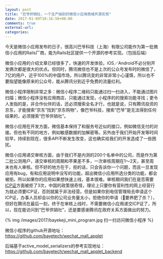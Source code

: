 ```yaml
---
layout: post
title: "巴爷供销社，一个生产级别的微信小应用商城开源实现"
date: 2017-01-09T10:16:50+08:00
comments: true
external-url: 
categories: 
---
```


今天是微信小应用发布的日子，很高兴巴爷科技（上海）有限公司能作为第一批微信小应用的Rails厂商，能为Rails社区提供一个开源的参考实现。（包括后端）

微信小应用的介绍文章已经很多了，快速的开发体验，iOS／Android不必分别开发俩次都是很大的优点。但同时，腾讯微信也不是上次的公众号发布时的微信了，7亿的用户，近乎100%的中国市场，所以腾讯变的非常非常小心谨慎，所以也不要指望能像原来的公众号，能从腾讯分到近乎免费的流量红利。

微信小程序限制非常之多：微信小程序二维码只能通过扫一扫进入，不能通过图片扫描；微信小程序没有应用商店，只能通过发现，小程序的的搜索功能寻找；更令人发指的是，非合作伙伴的话，还必须搜索全名才行，也就是说，只有腾讯投资的京东，才能搜索“京东”找到“京东购物”，像巴爷科技，搜索“巴爷”是无法得到任何结果的，必须搜索“巴爷供销社”。

微信小应用在开发方面，微信基本保持了和服务号近似的接口，例如微信支付的对接。但也有不同的地方，例如敏感数据的加解密等。另外由于我们开始开发等时间较早，持续到现在，很多API不断发生改变，这也确实给我们的开发造成了一些困扰。

微信小应用递交审核方面，由于我们不是内测的200个名单中的公司，而是作为第二批公测用户，递交审核的周期和苹果差不多，一次审核周期在1～2天，甚至周末也有人审核。但不好的地方在于，拒的话，只会告诉你一个问题，而且一旦发现应用有bug，有和应用说明中没写的功能，超出微信小应用所选分类的功能，都会被拒。所以如果你的应用如果想快速上线，基本很难。审核期间我们在是否需要[ICP证](http://jingyan.baidu.com/article/b87fe19e6f488c5218356890.html)方面被拒了3次，中国的政策很奇怪，理论上只要你有营利性的网上经营行为就必须要ICP证，否则就属于非法经营。但是如果你到电信管理局去申请这个ICP证，办事人员却会以你的公司业务量太小，拒绝你的申请（🐷要养肥了杀？），但好在腾讯在最后一刻，终于在审核上线时，不需要微信小应用递交ICP证了，所以，现在能访问到“巴爷供销社”，还是要感谢腾讯在政府关系方面做出的努力。

{% img /images/2017/bayekeji_mini_program.jpg 扫一扫访问微信小程序 %}

微信小程序的github开源地址：https://github.com/bayetech/wechat_mall_applet

后端基于active_model_serializers的参考实现地址：https://github.com/bayetech/wechat_mall_applet_backend
